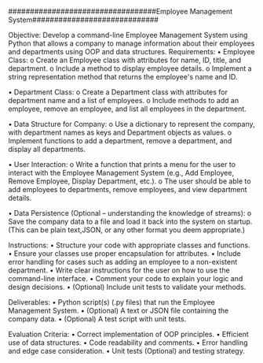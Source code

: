 ##################################Employee Management System#############################

Objective:
Develop a command-line Employee Management System using Python that allows a company to manage information about their employees and departments using OOP and data structures.
Requirements:
•	Employee Class:
    o	Create an Employee class with attributes for name, ID, title, and department.
    o	Include a method to display employee details.
    o	Implement a string representation method that returns the employee's name and ID.


•	Department Class:
    o	Create a Department class with attributes for department name and a list of employees.
    o	Include methods to add an employee, remove an employee, and list all employees in the department.


•	Data Structure for Company:
    o	Use a dictionary to represent the company, with department names as keys and Department objects as    values.
    o	Implement functions to add a department, remove a department, and display all departments.


•	User Interaction:
    o	Write a function that prints a menu for the user to interact with the Employee Management System 
        (e.g., Add Employee, Remove Employee, Display Department, etc.).
    o	The user should be able to add employees to departments, remove employees, and view department details.


•	Data Persistence (Optional – understanding the knowledge of streams):
    o	Save the company data to a file and load it back into the system on startup. (This can be plain text,JSON, or any other format you deem appropriate.)


Instructions:
•	Structure your code with appropriate classes and functions.
•	Ensure your classes use proper encapsulation for attributes.
•	Include error handling for cases such as adding an employee to a non-existent department.
•	Write clear instructions for the user on how to use the command-line interface.
•	Comment your code to explain your logic and design decisions.
•	(Optional) Include unit tests to validate your methods.


Deliverables:
•	Python script(s) (.py files) that run the Employee Management System.
•	(Optional) A text or JSON file containing the company data.
•	(Optional) A test script with unit tests.


Evaluation Criteria:
•	Correct implementation of OOP principles.
•	Efficient use of data structures.
•	Code readability and comments.
•	Error handling and edge case consideration.
•	Unit tests (Optional) and testing strategy.

